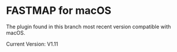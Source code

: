 FASTMAP for macOS
=================

The plugin found in this branch most recent version compatible with macOS.

Current Version: V1.11

